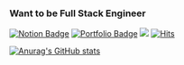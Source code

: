 ### Want to be Full Stack Engineer



[![Notion Badge](https://img.shields.io/badge/Notion-black?style=flat-square&logo=Notion&logoColor=white&link=https://www.notion.so/bepyan/GET-START-de49308c21884e8a8037829b0c156931)](https://www.notion.so/bepyan/GET-START-de49308c21884e8a8037829b0c156931)
[![Portfolio Badge](https://img.shields.io/badge/-Portfolio-262729?style=flat-square&link=http://bepyan.github.io/portfolio)](http://bepyan.github.io/portfolio)
<a href="https://velog.io/@bepyan" target="_blank"><img src="https://img.shields.io/badge/Velog-20c997?style=flat-square&logo=Vimeo&logoColor=white"/></a>
[![Hits](https://hits.seeyoufarm.com/api/count/incr/badge.svg?url=https%3A%2F%2Fgithub.com%2Fbepyan&count_bg=%233D9CC8&title_bg=%23555555&icon=&icon_color=%23E7E7E7&title=hits&edge_flat=false)](https://hits.seeyoufarm.com)

<!--<a href="[연결할 링크]" target="_blank"><img src="https://img.shields.io/badge/[쓰고 싶은 텍스트]-[컬러 코드]?style=flat-square&logo=[브랜드 이름]&logoColor=white"/></a> -->

[![Anurag's GitHub stats](https://github-readme-stats.vercel.app/api?username=bepyan)](https://github.com/anuraghazra/github-readme-stats)
